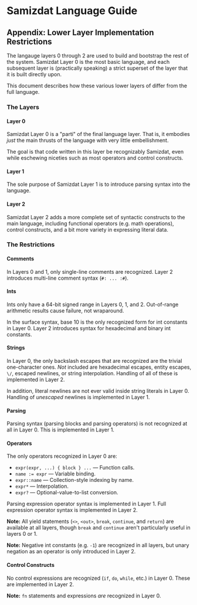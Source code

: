 Samizdat Language Guide
=======================

Appendix: Lower Layer Implementation Restrictions
-------------------------------------------------

The langauge layers 0 through 2 are used to build and bootstrap the rest
of the system. Samizdat Layer 0 is the most basic language, and each
subsequent layer is (practically speaking) a strict superset of the layer
that it is built directly upon.

This document describes how these various lower layers of differ
from the full language.

### The Layers

#### Layer 0

Samizdat Layer 0 is a "parti" of the final language layer. That is, it
embodies *just* the main thrusts of the language with very little
embellishment.

The goal is that code written in this layer be recognizably Samizdat,
even while eschewing niceties such as most operators and control constructs.

#### Layer 1

The sole purpose of Samizdat Layer 1 is to introduce parsing syntax
into the language.

#### Layer 2

Samizdat Layer 2 adds a more complete set of syntactic constructs to
the main language, including functional operators (e.g. math operations),
control constructs, and a bit more variety in expressing literal data.

### The Restrictions

#### Comments

In Layers 0 and 1, only single-line comments are recognized. Layer 2
introduces multi-line comment syntax (`#: ... :#`).

#### Ints

Ints only have a 64-bit signed range in Layers 0, 1, and 2. Out-of-range
arithmetic results cause failure, not wraparound.

In the surface syntax, base 10 is the only recognized form for int
constants in Layer 0. Layer 2 introduces syntax for hexadecimal and
binary int constants.

#### Strings

In Layer 0, the only backslash escapes that are recognized are the
trivial one-character ones. *Not* included are hexadecimal escapes,
entity escapes, `\/`, escaped newlines, or string interpolation.
Handling of all of these is implemented in Layer 2.

In addition, literal newlines are not ever valid inside string literals in
Layer 0. Handling of *unescaped* newlines is implemented in Layer 1.

#### Parsing

Parsing syntax (parsing blocks and parsing operators) is not recognized at
all in Layer 0. This is implemented in Layer 1.

#### Operators

The only operators recognized in Layer 0 are:

* `expr(expr, ...) { block } ...` &mdash; Function calls.
* `name := expr` &mdash; Variable binding.
* `expr::name` &mdash; Collection-style indexing by name.
* `expr*` &mdash; Interpolation.
* `expr?` &mdash; Optional-value-to-list conversion.

Parsing expression operator syntax is implemented in Layer 1.
Full expression operator syntax is implemented in Layer 2.

**Note:** All yield statements (`<>`, `<out>`, `break`, `continue`, and
`return`) are available at all layers, though `break` and `continue` aren't
particularly useful in layers 0 or 1.

**Note:** Negative int constants (e.g. `-1`) are recognized in all layers,
but unary negation as an operator is only introduced in Layer 2.

#### Control Constructs

No control expressions are recognized (`if`, `do`, `while`, etc.) in Layer 0.
These are implemented in Layer 2.

**Note:** `fn` statements and expressions *are* recognized in Layer 0.

